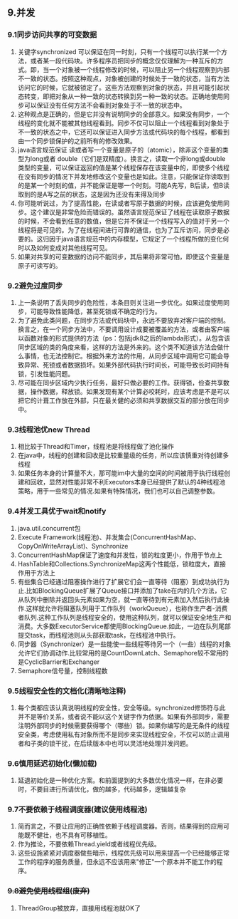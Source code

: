 ## 9.并发

### 9.1同步访问共享的可变数据
1. 关键字synchronized 可以保证在同一时刻，只有一个线程可以执行某一个方法，或者某一段代码块。许多程序员把同步的概念仅仅理解为一种互斥的方式。即，当一个对象被一个线程修改的时候，可以阻止另一个线程观察到内部不一致的状态。按照这种观点，对象被创建的时候处于一致的状态，当有方法访问它的时候，它就被锁定了。这些方法观察到对象的状态，并且可能引起状态转变，即把对象从一种一致的状态转换到另一种一致的状态。正确地使用同步可以保证没有任何方法不会看到对象处于不一致的状态中。
2. 这种观点是正确的，但是它并没有说明同步的全部意义。如果没有同步，一个线程的变化就不能被其他线程看到。同步不仅可以阻止一个线程看到对象处于不一致的状态之中，它还可以保证进入同步方法或代码块的每个线程，都看到由一个同步锁保护的之前所有的修改效果。
3. java语言规范保证 读或者写一个变量是原子的（atomic），除非这个变量的类型为long或者 double（它们是双精度）。换言之，读取一个非long或double类型的变量，可以保证返回的值是某个线程保存在该变量中的，即使多个线程在没有同步的情况下并发地修改这个变量也是如此。注意，只能保证你读取到的是某一个时刻的值，并不能保证是哪一个时刻。可能A先写，B后读，但B读取到的是A写之前的状态，这是因为还没有来得及同步
4. 你可能听说过，为了提高性能，在读或者写原子数据的时候，应该避免使用同步。这个建议是非常危险而错误的。虽然语言规范保证了线程在读取原子数据的时候，不会看到任意的数值，但是它并不保证一个线程写入的值对于另一个线程将是可见的。为了在线程间进行可靠的通信，也为了互斥访问，同步是必要的。这归因于java语言规范中的内存模型，它规定了一个线程所做的变化何时以及如何变成对其他线程可见。
5. 如果对共享的可变数据的访问不能同步，其后果将非常可怕，即使这个变量是原子可读写的。

### 9.2避免过度同步
1. 上一条说明了丢失同步的危险性，本条目则关注进一步优化。如果过度使用同步，可能导致性能降低，甚至死锁或不确定的行为。
2. 为了避免此类问题，在同步方法或代码块中，永远不要放弃对客户端的控制。换言之，在一个同步方法中，不要调用设计成要被覆盖的方法，或者由客户端以函数对象的形式提供的方法（ps：包括jdk8之后的lambda形式）。从包含该同步区域的类的角度来看，这样的方法是外来的。这个类不知道该方法会做什么事情，也无法控制它。根据外来方法的作用，从同步区域中调用它可能会导致异常、死锁或者数据损坏。如果外部代码执行时间长，可能导致长时间持有锁，引发性能问题。
3. 尽可能在同步区域内少执行任务，最好只做必要的工作。获得锁，俭查共享数据，操作数据，释放锁。如果发现有某个计算必咬耗时，应该考虑是不是可以把它的计葺工作放在外部，只在最关健的必须和共享数据交互的部分放在同步中。

### 9.3线程池优new Thread
1. 相比较于Thread和Timer，线程池是将线程做了池化操作
2. 在java中，线程的创建和回收是比较重量级的任务，所以应该慎重对待创建多线程
3. 如果任务本身的计算量不大，那可能im中大量的空间的时间被用于执行线程创建和回收，显然对性能非常不利Executors本身已经提供了默认的4种线程池策略，用于一些常见的情况.如果有特殊情况，我们也可以自己调整参数。

### 9.4并发工具优于wait和notify
1. java.util.concurrent包
2. Execute Framework(线程池)、并发集合(ConcurrentHashMap、CopyOnWriteArrayList)、Synchronize
3. ConcurrentHashMap保证了速度和并发性，锁的粒度更小，作用于节点上
4. HashTable和Collections.SynchronizeMap这两个性能低，锁粒度大，直接作用于方法上
5. 有些集合已经通过阻塞操作进行了扩展它们会一直等待（阻塞）到成功执行为止.比如BlockingQueue扩展了Queue接口并添加了take在内的几个方法，它从队列中删除并返回头元素如果为空，就一直等待到有元素加入然后执行此操作.这样就允许将阻塞队列用于工作队列（workQueue），也称作生产者-消费者队列.这种工作队列是线程安全的，使用这种队列，就可以保证安全地生产和消费。大多数ExecutorService都使用BlockingQueue.如此，一边在队列尾部提交task，而线程池则从头部获取task，在线程池中执行。
6. 同步器（Synchronizer）是一些能使一些线程等待另一个（一些）线程的对象允许它们协调动作.比较常用的是CountDownLatch、Semaphore较不常用的是CyclicBarrier和Exchanger
7. Semaphore信号量，控制线程数

### 9.5线程安全性的文档化(清晰地注释)
1. 每个类都应该认真说明线程的安全性，安全等级。synchronized修饰符与此并不是等价关系，或者说不能以这个关键字作为依据。如果有外部同步，需要注明外部同步的时候需要获得哪个（哪些）锁。如果你编写的是无条件的线程安全类，考虑使用私有对象所而不是同步来实现线程安全，不仅可以防止调用者和子类的锁干扰，在后续版本中也可以灵活地处理并发问题。

### 9.6慎用延迟初始化(懒加载)
1. 延退初始化是一种优化方案。和前面提到的大多数优化情况一样，在非必要时，不要目进行所请优化，做的越多，代码越多，逻辑越复杂

### 9.7不要依赖于线程调度器(建议使用线程池)
1. 简而言之，不要让应用的正确性依赖于线程调度器。否则，结果得到的应用可能既不健壮，也不具有可移植性。
2. 作为推论，不要依赖Thread.yield或者线程优先级。
3. 这些设施紧紧对调度器做些暗示，线程优先级可以用来提高一个已经能够正常工作的程序的服务质量，但永远不应该用来"修正"一个原本并不能工作的程序。

### ~~9.8避免使用线程组(废弃)~~
1. ThreadGroup被放弃，直接用线程池就OK了